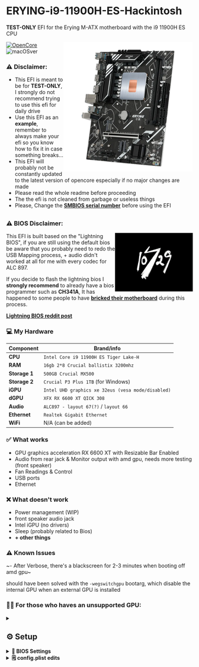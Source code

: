 # ERYING-i9-11900H-ES-Hackintosh
**TEST-ONLY** EFI for the Erying M-ATX motherboard with the i9 11900H ES CPU

<img align="right" src="./resources/mobo.png"
alt="erying mobo" width="350">


[![OpenCore](https://img.shields.io/badge/OpenCore-0.9.5-blue.svg)](https://github.com/acidanthera/OpenCorePkg)
![macOSver](https://img.shields.io/badge/macOS-Ventura-brightgreen.svg)

### ⚠️ Disclaimer:
- This EFI is meant to be for **TEST-ONLY**, I strongly do not recommend trying to use this efi for daily drive
- Use this EFI as an **example**, remember to always make your efi so you know how to fix it in case something breaks...
- This EFI will probably not be constantly updated to the latest version of opencore especially if no major changes are made
- Please read the whole readme before proceeding
- The the efi is not cleaned from garbage or useless things
- Please, Change the **[SMBIOS serial number](https://github.com/Forte500/ERYING-i9-11900H-ES-Hackintosh/tree/main#generating-smbios)** before using the EFI
##

### ⚠️ BIOS Disclaimer:
<img align="right" src="./resources/splash.jpg"
alt="10729 lightning bios boot logo" width="210">
This EFI is built based on the "Lightning BIOS", if you are still using the default bios be aware that you probably need to redo the USB Mapping process, + audio didn't worked at all for me with every codec for ALC 897.

If you decide to flash the lightning bios I **strongly recommend** to already have a bios programmer such as **CH341A**, It has happened to some people to have [**bricked their motherboard**](https://www.reddit.com/r/EryingMotherboard/comments/15f132j/well_i_bricked_my_motherboard/) during this process.

**[Lightning BIOS reddit post](https://www.reddit.com/r/EryingMotherboard/comments/12xg3n6/thoughts_on_the_more_powerful_bios/)**

### 💻 My Hardware
| Component      | Brand/info                                              |
|----------------|---------------------------------------------------------|
| **CPU**        | `Intel Core i9 11900H ES Tiger Lake-H`                  |
| **RAM**        | `16gb 2*8 Crucial ballistix 3200mhz`                    |
| **Storage 1**  | `500GB Crucial MX500`                                   |
| **Storage 2**  | `Crucial P3 Plus 1TB` (for Windows)                     |
| **iGPU**       | `Intel UHD graphics xe 32eus (vesa mode/disabled)`      |
| **dGPU**       | `XFX RX 6600 XT QICK 308`                               |
| **Audio**      | `ALC897 - layout 67(?)` / `layout 66`                   |
| **Ethernet**   | `Realtek Gigabit Ethernet`                              |
| **WiFi**       | N/A (can be added)                                     |

### ✅️ What works</strong></summary>

- GPU graphics acceleration RX 6600 XT with Resizable Bar Enabled
- Audio from rear jack & Monitor output with amd gpu, needs more testing (front speaker)
- Fan Readings & Control
- USB ports
- Ethernet

### ❌️ What doesn't work

- Power management (WIP)
- front speaker audio jack
- Intel iGPU (no drivers)
- Sleep (probably related to Bios)
- **+ other things**

### ⚠️ Known Issues

~- After Verbose, there's a blackscreen for 2-3 minutes when booting off amd gpu~

should have been solved with the `-wegswitchgpu` bootarg, which disable the internal GPU when an external GPU is installed

### 👨‍🔧 For those who haves an unsupported GPU:
<details>
<summary><strong></strong></summary>
  <br>
  
You can still try out MacOS without graphics acceleration by using the Intel igpu, add `-wegnoegpu` to your bootargs and remove `-wegswitchgpu`
</details>

## ⚙️ Setup
<details>
<summary><strong>🔧 BIOS Settings</strong></summary>
  <br>

**Advanced TAB**
- `SATA Configuration > SATA Mode Selection` must be set to **AHCI**
- `Graphics Configuration > VT-d`: should be **Enabled**
- `Graphics Configuration > Internal Graphics`: should be **Enabled**
- `Graphics Configuration > Primary Display`: should be set to **Auto**
- `PCI Subsystem Settings > Above 4G Decoding & Re-Size BAR Support`: must be **Both Enabled**
- `USB Configuration > XHCI Hand-off`: must be **Enabled**

**Startup TAB**
- `Fast Boot`: **Disabled**

**Security TAB**
- `Secure Boot > Secure Boot`: must be **Disabled**

</details>

<details>
<summary><strong>🗒 config.plist edits</strong></summary>
  <br>
  
- ### Default keyboard layout and language:
 *optional:* edit `prev-lang:kbd` in config.plist in order to match your keyboard layout and language (mainly relevant in recovery and installation)
  
  default is (<>) which will force the Language Picker to appear at first boot up.
  More info [here](https://dortania.github.io/OpenCore-Install-Guide/config-laptop.plist/coffee-lake.html#add-4) at the bottom of `7C436110...` etc.
  
  
- ### Generating SMBIOS:

We need a tool, called [GenSMBIOS](https://github.com/corpnewt/GenSMBIOS) from corpnewt, to generate a fake serial number, UUID and MLB for our Hackintosh.

**this step is mandatory to get working iServices, be careful not to make any mistakes**

1. Download GenSMBIOS from the link above as .ZIP, then extract it.
2. Start GenSMBIOS and select option `1` to download and install MacSerial
3. Select option `2` and open the `config.plist` located under `EFI > OC`
4. Select option `3` and enter `MacBookPro16,1`, serials will be generated
5. **IMPORTANT:** reminder that you need an **invalid serial!** to check copy and paste the second part saying `Serial: XXXXX..` in [Apple's Check Coverage Page](https://checkcoverage.apple.com/), if you get a red message saying "We're sorry, we're unable to check coverage for this serial number."
 then, you're good to go! Otherwise, go back and restart from step `2` (more info [here](https://dortania.github.io/OpenCore-Post-Install/universal/iservices.html#serial-number-validity))

